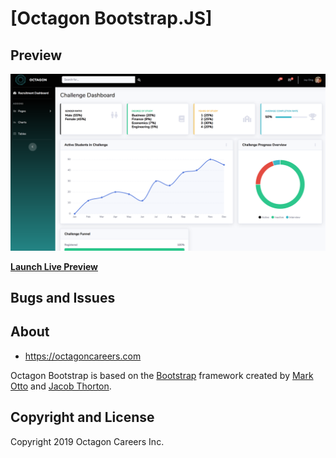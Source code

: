 # [Octagon Bootstrap.JS]

## Preview

![alt text](https://raw.githubusercontent.com/jay-uChicago/startbootstrap-octagon/master/img/Octagon%20Screenshot.png)

**[Launch Live Preview](https://jay-uchicago.github.io/startbootstrap-octagon/)**

## Bugs and Issues

## About

-   <https://octagoncareers.com>

Octagon Bootstrap is based on the [Bootstrap](http://getbootstrap.com/) framework created by [Mark Otto](https://twitter.com/mdo) and [Jacob Thorton](https://twitter.com/fat).

## Copyright and License

Copyright 2019 Octagon Careers Inc.
